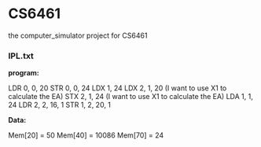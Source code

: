 # CS6461
the computer_simulator project for CS6461



### IPL.txt

**program:**

LDR 0, 0, 20
STR 0, 0, 24
LDX 1, 24
LDX 2, 1, 20	(I want to use X1 to calculate the EA)
STX 2, 1, 24	(I want to use X1 to calculate the EA)
LDA 1, 1, 24
LDR 2, 2, 16, 1
STR 1, 2, 20, 1

**Data:**

Mem[20] = 50
Mem[40] = 10086
Mem[70] = 24

